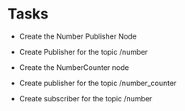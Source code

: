 # Tasks

- Create the Number Publisher Node
- Create Publisher for the topic /number

- Create the NumberCounter node
- Create publisher for the topic /number_counter
- Create subscriber for the topic /number